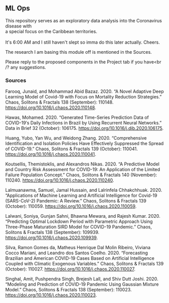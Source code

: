 ## ML Ops
This repository serves as an exploratory data analysis into the Coronavirus disease with <br />
a special focus on the Caribbean territories.<br /> <br />
It's 6:00 AM and I still haven't slept so imma do this later actually. Cheers.

The research I am basing this module off is mentioned in the Sources.

Please reply to the proposed components in the Project tab if you have<br /?
any suggestions.

### Sources

Farooq, Junaid, and Mohammad Abid Bazaz. 2020. “A Novel Adaptive Deep Learning Model of Covid-19 with Focus on Mortality Reduction Strategies.” Chaos, Solitons & Fractals 138 (September): 110148. https://doi.org/10.1016/j.chaos.2020.110148.

Hawas, Mohamed. 2020. “Generated Time-Series Prediction Data of COVID-19′s Daily Infections in Brazil by Using Recurrent Neural Networks.” Data in Brief 32 (October): 106175. https://doi.org/10.1016/j.dib.2020.106175.

Huang, Yubo, Yan Wu, and Weidong Zhang. 2020. “Comprehensive Identification and Isolation Policies Have Effectively Suppressed the Spread of COVID-19.” Chaos, Solitons & Fractals 139 (October): 110041. https://doi.org/10.1016/j.chaos.2020.110041.

Koutsellis, Themistoklis, and Alexandros Nikas. 2020. “A Predictive Model and Country Risk Assessment for COVID-19: An Application of the Limited Failure Population Concept.” Chaos, Solitons & Fractals 140 (November): 110240. https://doi.org/10.1016/j.chaos.2020.110240.

Lalmuanawma, Samuel, Jamal Hussain, and Lalrinfela Chhakchhuak. 2020. “Applications of Machine Learning and Artificial Intelligence for Covid-19 (SARS-CoV-2) Pandemic: A Review.” Chaos, Solitons & Fractals 139 (October): 110059. https://doi.org/10.1016/j.chaos.2020.110059.

Lalwani, Soniya, Gunjan Sahni, Bhawna Mewara, and Rajesh Kumar. 2020. “Predicting Optimal Lockdown Period with Parametric Approach Using Three-Phase Maturation SIRD Model for COVID-19 Pandemic.” Chaos, Solitons & Fractals 138 (September): 109939. https://doi.org/10.1016/j.chaos.2020.109939.

Silva, Ramon Gomes da, Matheus Henrique Dal Molin Ribeiro, Viviana Cocco Mariani, and Leandro dos Santos Coelho. 2020. “Forecasting Brazilian and American COVID-19 Cases Based on Artificial Intelligence Coupled with Climatic Exogenous Variables.” Chaos, Solitons & Fractals 139 (October): 110027. https://doi.org/10.1016/j.chaos.2020.110027.

Singhal, Amit, Pushpendra Singh, Brejesh Lall, and Shiv Dutt Joshi. 2020. “Modeling and Prediction of COVID-19 Pandemic Using Gaussian Mixture Model.” Chaos, Solitons & Fractals 138 (September): 110023. https://doi.org/10.1016/j.chaos.2020.110023.

‌
